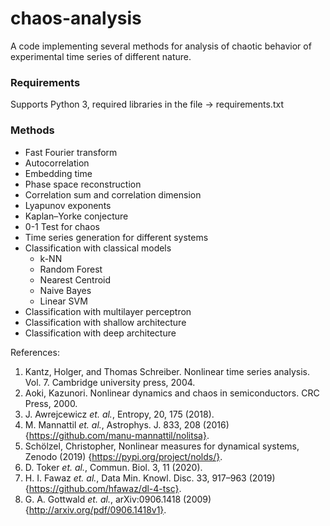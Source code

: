 # chaos-analysis
A code implementing several methods for analysis of chaotic behavior of experimental time series of different nature.

### Requirements
Supports Python 3, required libraries in the file -> requirements.txt

### Methods
- Fast Fourier transform
- Autocorrelation
- Embedding time
- Phase space reconstruction
- Correlation sum and correlation dimension
- Lyapunov exponents
- Kaplan–Yorke conjecture
- 0-1 Test for chaos
- Time series generation for different systems
- Classification with classical models 
  - k-NN
  - Random Forest
  - Nearest Centroid
  - Naive Bayes
  - Linear SVM
- Classification with multilayer perceptron
- Classification with shallow architecture
- Classification with deep architecture

References:
1. Kantz, Holger, and Thomas Schreiber. Nonlinear time series analysis. Vol. 7. Cambridge university press, 2004.
2. Aoki, Kazunori. Nonlinear dynamics and chaos in semiconductors. CRC Press, 2000.
3. J. Awrejcewicz *et. al.*, Entropy, 20, 175 (2018).
4. M. Mannattil *et. al.*, Astrophys. J. 833, 208 (2016) {https://github.com/manu-mannattil/nolitsa}.
5. Schölzel, Christopher, Nonlinear measures for dynamical systems, Zenodo (2019) {https://pypi.org/project/nolds/}.
6. D. Toker *et. al.*, Commun. Biol. 3, 11 (2020).
7. H. I. Fawaz *et. al.*, Data Min. Knowl. Disc. 33, 917–963 (2019) {https://github.com/hfawaz/dl-4-tsc}.
8. G. A. Gottwald *et. al.*, arXiv:0906.1418 (2009) {http://arxiv.org/pdf/0906.1418v1}.
